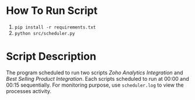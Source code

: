 # How To Run Script

1. `pip install -r requirements.txt`
2. `python src/scheduler.py`

# Script Description

The program scheduled to run two scripts _Zoho Analytics Integration_ and _Best Selling Product Integration_. Each scripts scheduled to run at 00:00 and 00:15 sequentially. For monitoring purpose, use `scheduler.log` to view the processes activity.
